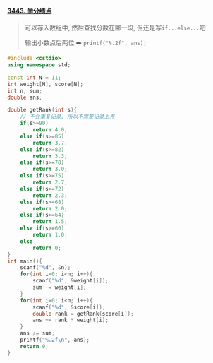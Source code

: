 #### [3443. 学分绩点](https://www.acwing.com/problem/content/description/3446/)

> 可以存入数组中, 然后查找分数在哪一段, 但还是写`if...else...`吧
>
> 输出小数点后两位 ➡️ `printf("%.2f", ans);`

```CPP
#include <cstdio>
using namespace std;

const int N = 11;
int weight[N], score[N];
int n, sum;
double ans;

double getRank(int s){
    // 不会重复记录, 所以不需要记录上界
    if(s>=90)
        return 4.0;
    else if(s>=85)
        return 3.7;
    else if(s>=82)
        return 3.3;
    else if(s>=78)
        return 3.0;
    else if(s>=75)
        return 2.7;
    else if(s>=72)
        return 2.3;
    else if(s>=68)
        return 2.0;
    else if(s>=64)
        return 1.5;
    else if(s>=60)
        return 1.0;
    else
        return 0;
}
int main(){
    scanf("%d", &n);
    for(int i=0; i<n; i++){
        scanf("%d", &weight[i]);
        sum += weight[i];
    }
    for(int i=0; i<n; i++){
        scanf("%d", &score[i]);
        double rank = getRank(score[i]);
        ans += rank * weight[i];
    }
    ans /= sum;
    printf("%.2f\n", ans);
    return 0;
}
```
